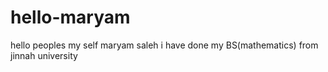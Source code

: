 # hello-maryam
hello peoples
my self maryam saleh
i have done my BS(mathematics) from jinnah university 

